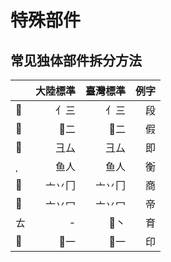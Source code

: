 # 特殊部件

## 常见独体部件拆分方法

<!-- do not translate -->

<div class="zigen-font">

|      | 大陸標準 | 臺灣標準 | 例字 |
| :--- | -------: | -------: | ---: |
|     |     亻三 |     亻三 |   段 |
|     |      二 |      二 |   假 |
|     |     彐厶 |     彐厶 |   即 |
|     |     鱼人 |     鱼人 |   衡 |
|     |   亠丷冂 |   亠丷冂 |   商 |
|     |   亠丷冖 |   亠丷冖 |   帝 |
| ㄊ   |        - |      丶 |   育 |
|     |      一 |      一 |   印 |

</div>

<!-- do not translate -->